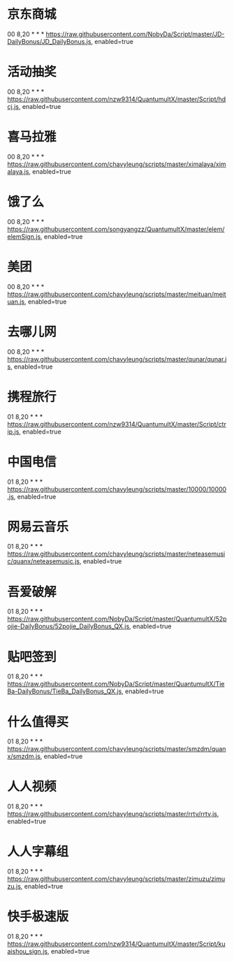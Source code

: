 


# 京东商城
00 8,20 * * * https://raw.githubusercontent.com/NobyDa/Script/master/JD-DailyBonus/JD_DailyBonus.js, enabled=true
# 活动抽奖
00 8,20 * * * https://raw.githubusercontent.com/nzw9314/QuantumultX/master/Script/hdcj.js, enabled=true
# 喜马拉雅
00 8,20 * * * https://raw.githubusercontent.com/chavyleung/scripts/master/ximalaya/ximalaya.js, enabled=true
# 饿了么
00 8,20 * * * https://raw.githubusercontent.com/songyangzz/QuantumultX/master/elem/elemSign.js, enabled=true
# 美团
00 8,20 * * * https://raw.githubusercontent.com/chavyleung/scripts/master/meituan/meituan.js, enabled=true
# 去哪儿网
00 8,20 * * * https://raw.githubusercontent.com/chavyleung/scripts/master/qunar/qunar.js, enabled=true
# 携程旅行
01 8,20 * * * https://raw.githubusercontent.com/nzw9314/QuantumultX/master/Script/ctrip.js, enabled=true
# 中国电信
01 8,20 * * * https://raw.githubusercontent.com/chavyleung/scripts/master/10000/10000.js, enabled=true
# 网易云音乐
01 8,20 * * * https://raw.githubusercontent.com/chavyleung/scripts/master/neteasemusic/quanx/neteasemusic.js, enabled=true
# 吾爱破解
01 8,20 * * * https://raw.githubusercontent.com/NobyDa/Script/master/QuantumultX/52pojie-DailyBonus/52pojie_DailyBonus_QX.js, enabled=true
# 贴吧签到
01 8,20 * * * https://raw.githubusercontent.com/NobyDa/Script/master/QuantumultX/TieBa-DailyBonus/TieBa_DailyBonus_QX.js, enabled=true
# 什么值得买
01 8,20 * * * https://raw.githubusercontent.com/chavyleung/scripts/master/smzdm/quanx/smzdm.js, enabled=true
# 人人视频
01 8,20 * * * https://raw.githubusercontent.com/chavyleung/scripts/master/rrtv/rrtv.js, enabled=true
# 人人字幕组
01 8,20 * * * https://raw.githubusercontent.com/chavyleung/scripts/master/zimuzu/zimuzu.js, enabled=true
# 快手极速版
01 8,20 * * * https://raw.githubusercontent.com/nzw9314/QuantumultX/master/Script/kuaishou_sign.js, enabled=true